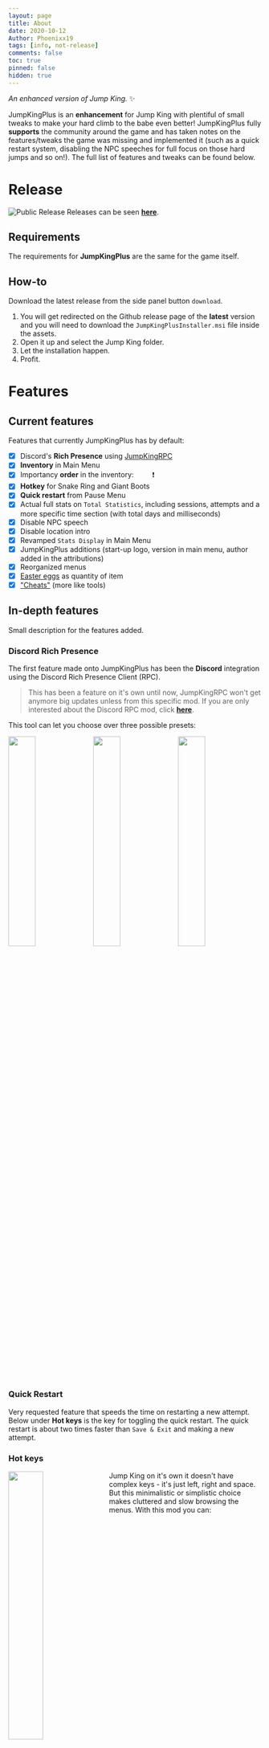 ```yaml
---
layout: page
title: About
date: 2020-10-12
Author: Phoenixx19
tags: [info, not-release]
comments: false
toc: true
pinned: false
hidden: true
---
```


_An enhanced version of Jump King._ ✨

JumpKingPlus is an **enhancement** for Jump King with plentiful of small tweaks to make your hard climb to the babe even better! JumpKingPlus fully **supports** the community around the game <!--  more --> and has taken notes on the features/tweaks the game was missing and implemented it (such as a quick restart system, disabling the NPC speeches for full focus on those hard jumps and so on!). The full list of features and tweaks can be found below.

# Release

![Public Release](https://raw.githubusercontent.com/Phoenixx19/JumpKingPlus/master/docs/images/BannerRelease.png)
Releases can be seen [**here**](https://phoenixx19.github.io/JumpKingPlus/).

## Requirements
The requirements for **JumpKingPlus** are the same for the game itself.

## How-to
Download the latest release from the side panel button `download`.
1. You will get redirected on the Github release page of the **latest** version and you will need to download the `JumpKingPlusInstaller.msi` file inside the assets.
2. Open it up and select the Jump King folder.
3. Let the installation happen.
4. Profit.

# Features
## Current features
Features that currently JumpKingPlus has by default:
- [x] Discord's **Rich Presence** using [JumpKingRPC](https://github.com/Phoenixx19/JumpKingRPC)
- [x] **Inventory** in Main Menu
- [x] Importancy **order** in the inventory:&ensp;<img class="icon" src="https://cdn.discordapp.com/app-assets/726077029195448430/735954342825427134.png" height="15" /><img class="icon" src="https://cdn.discordapp.com/app-assets/726077029195448430/735947335305265202.png" height="15" />❗
- [x] **Hotkey** for Snake Ring and Giant Boots
- [x] **Quick restart** from Pause Menu
- [x] Actual full stats on `Total Statistics`, including sessions, attempts and a more specific time section (with total days and milliseconds)
- [x] Disable NPC speech
- [x] Disable location intro
- [x] Revamped `Stats Display` in Main Menu
- [x] JumpKingPlus additions (start-up logo, version in main menu, author added in the attributions)
- [x] Reorganized menus
- [x] <a href="#egg">Easter eggs</a> as quantity of item
- [x] <a href="#tools">"Cheats"</a> (more like tools)

## In-depth features
Small description for the features added.

### Discord Rich Presence
The first feature made onto JumpKingPlus has been the **Discord** integration using the Discord Rich Presence Client (RPC). 
>This has been a feature on it's own until now, JumpKingRPC won't get anymore big updates unless from this specific mod. If you are only interested about the Discord RPC mod, click [**here**](https://www.github.com/Phoenixx19/JumpKingRPC).

This tool can let you choose over three possible presets:

<div>
    <img src="https://raw.githubusercontent.com/Phoenixx19/JumpKingPlus/master/docs/images/RichPresence1.gif" width="32.75%" style="display: inline;">
    <img src="https://raw.githubusercontent.com/Phoenixx19/JumpKingPlus/master/docs/images/RichPresence2.gif" width="32.75%" style="display: inline;">
    <img src="https://raw.githubusercontent.com/Phoenixx19/JumpKingPlus/master/docs/images/RichPresence3.gif" width="32.75%" style="display: inline;">
</div>


### Quick Restart
Very requested feature that speeds the time on restarting a new attempt. Below under **Hot keys** is the key for toggling the quick restart. The quick restart is about two times faster than `Save & Exit` and making a new attempt.


### Hot keys
<div>
    <img src="https://raw.githubusercontent.com/Phoenixx19/JumpKingPlus/master/docs/images/hotkeys.gif" style="float: left;margin-right: 1em;width: 37%;">
    <p>Jump King on it's own it doesn't have complex keys - it's just left, right and space. But this minimalistic or simplistic choice makes cluttered and slow browsing the menus.
With this mod you can:</p>
    <div style="float:left;">
        <ul>
            <li>Toggle <img class="icon" src="https://cdn.discordapp.com/app-assets/726077029195448430/735954342825427134.png" height="15"> <strong>Snake Ring</strong> by pressing <code>O</code>.</li>
            <li>Toggle <img class="icon" src="https://cdn.discordapp.com/app-assets/726077029195448430/735947335305265202.png" height="15"> <strong>Giant Boots</strong> by pressing <code>P</code>.</li>
            <li>Call the <strong>Quick Restart</strong> option by pressing <code>Q</code>.</li>
        </ul>
    </div>
</div>
<div style="clear: both; margin-top:1em;">
    <blockquote>If you have the tools on you can load previously saved position by pressing <code>Home</code> and
            save the position by pressing <code>Ins</code>.
    </blockquote>
</div>


### Menu overhaul
The menu has been reorganized to fit the JumpKingPlus features. You can see below a couple images of the new menu, the new `Stats display` and the inventory in the Main Menu.

![Menu](https://raw.githubusercontent.com/Phoenixx19/JumpKingPlus/master/docs/images/menu.png)
![Menu2](https://raw.githubusercontent.com/Phoenixx19/JumpKingPlus/master/docs/images/menu2.png)
![Pause](https://raw.githubusercontent.com/Phoenixx19/JumpKingPlus/master/docs/images/pause.png)

The importance order of **Snake Ring** and **Giant Boots** can be seen inside the inventory in menu or in-game (obviously) in the image below.

![Inventory](https://raw.githubusercontent.com/Phoenixx19/JumpKingPlus/master/docs/images/inventory.png)




<h3 id="egg">Easter eggs</h3>

With **JumpKingPlus**, there are included special unreleased lines that the merchants below will tell you once you reach that number of items! Have fun finding all of them!

|Story Mode|Seller|Quantity|Item|
|---|---|---|---|
|Main Babe|Merchant|69 |Gold Rings|
|New Babe+|NB+ Merchant|420|Silver|
|New Babe+|Snake|69|Ruby|
|GoTB|Shroom Guy|420|Mushrooms|
|GoTB|Mold Man|69|Ghost Fragments|

<h3 id="tools">Quote-on-quote cheats</h3>

One of these features has been the most requested and that is the Jump%; it shows on a scale from 1% to 100% the intensity of a jump (also known as "jump charge").
No fall and the teleport feature can be useful to warm-up in certain locations. The teleport feature is inspired over **DevilSquirrel's Jump King Manager**. Repo link below.

[![ReadMe Card](https://github-readme-stats.vercel.app/api/pin/?username=shootme&repo=livesplit.jumpking&show_owner=true)](https://github.com/ShootMe/LiveSplit.JumpKing)

>Most of these are made for **training** and **tutorials** only. <br>Cheats can be enabled/disabled in the `JumpKing.exe.config` file and manually in-game. When these enabled, achievements are **not** achieveable.

The three tools as said are:
      
- Jump% (last jump percentage and current jump percentage)
- No fall
- Teleport feature (possible only in the story mode selected)

<div>
    <img src="https://drive.google.com/uc?export=download&id=1aPJDLC115AwMN_DGVv1NHhl_XsASmzJG" width="38%" style="display: inline;">
    <img src="https://drive.google.com/uc?export=download&id=1_EfmGEG1czzrzpXX-kx55l3gvucX4iZZ" width="61%" style="display: inline;">
</div>

## Future features
Features I'd like to add to JumpKingPlus after release:
- [ ] Localization
- [ ] Workshop

# Issues and bugs
If you have any questions or you found a bug you'd like to report, contact me with the links on the left side, create a new issue [**here**](https://github.com/Phoenixx19/JumpKingPlus/issues/new).

# License
JumpKingPlus is not affiliated with Nexile AB or Discord Incorporate. All brands and trademarks belong to their respective owners. JumpKingRPC uses the MIT License that allows commercial and private use with modifications and redistributions. There are no warranties or liabilities.

# Special thanks
Special thanks to the people that helped me for the release such as the **beta testers**, the **speedrun.com Jump King moderators**, the people in the Jump King's Discord and the **Nexile AB** team. :heart:


The Jekyll theme used is LOFFER by FromEndWorld.
<br>

<br>
~ Phoenixx19, 2020
